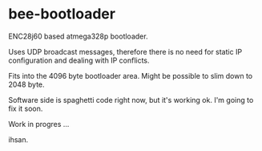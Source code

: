 bee-bootloader
==============

ENC28j60 based atmega328p bootloader.

Uses UDP broadcast messages, therefore there is no need for static IP configuration and dealing with IP conflicts.

Fits into the 4096 byte bootloader area. Might be possible to slim down to 2048 byte.

Software side is spaghetti code right now, but it's working ok. I'm going to fix it soon.

Work in progres ...

ihsan.

